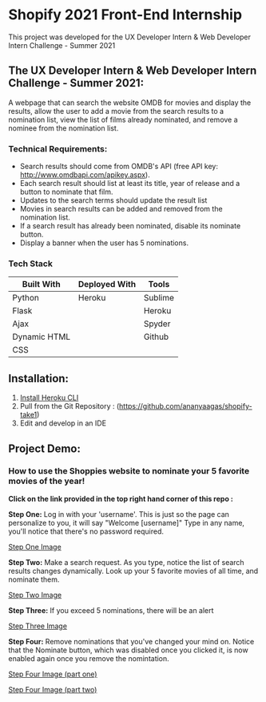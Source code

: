 # Shopify 2021 Front-End Internship
This project was developed for the UX Developer Intern & Web Developer Intern Challenge - Summer 2021

## The UX Developer Intern & Web Developer Intern Challenge - Summer 2021:
A webpage that can search the website OMDB for movies and display the results, allow the user to add a movie from the search results to a nomination list, view the list of films already nominated, and remove a nominee from the nomination list.

### Technical Requirements:
- Search results should come from OMDB's API (free API key: http://www.omdbapi.com/apikey.aspx).
- Each search result should list at least its title, year of release and a button to nominate that film.
- Updates to the search terms should update the result list
- Movies in search results can be added and removed from the nomination list.
- If a search result has already been nominated, disable its nominate button.
- Display a banner when the user has 5 nominations.

### Tech Stack
| Built With | Deployed With |Tools |
| ----------- | ----------- | ---- |
| Python | Heroku | Sublime |
| Flask |   | Heroku |
| Ajax |   |  Spyder |
| Dynamic HTML |   | Github |
| CSS |   


## Installation:
1. [Install Heroku CLI](https://devcenter.heroku.com/articles/heroku-cli)
2. Pull from the Git Repository : (https://github.com/ananyaagas/shopify-take1)
3. Edit and develop in an IDE

## Project Demo:
### How to use the Shoppies website to nominate your 5 favorite movies of the year!
**Click on the link provided in the top right hand corner of this repo :**

**Step One:**
Log in with your 'username'. This is just so the page can personalize to you, it will say "Welcome [username]" Type in any name, you'll notice that there's no password required.

[Step One Image](https://drive.google.com/file/d/16fCMxVyTbQycNhgJlfUOSxt2dUNhcjqL/preview)

**Step Two:**
Make a search request. As you type, notice the list of search results changes dynamically. Look up your 5 favorite movies of all time, and nominate them. 

[Step Two Image](https://drive.google.com/file/d/1himxP_FF3iUe1Z9lA6OYu7efkwA9YSZL/preview)

**Step Three:**
If you exceed 5 nominations, there will be an alert

[Step Three Image](https://drive.google.com/file/d/1wDsLnLgRCAbpdhfFKWyfgqYyR0HxhA-R/preview)

**Step Four:**
Remove nominations that you've changed your mind on. Notice that the Nominate button, which was disabled once you clicked it, is now enabled again once you remove the nomintation.

[Step Four Image (part one)](https://drive.google.com/file/d/1pJdePIwXcMulD-g2aK6MD60vb4xjCVa3/preview)

[Step Four Image (part two)](https://drive.google.com/file/d/1GNTV2MwZwB0V3Q2828TIxtBL6wFzNVIt/preview)
